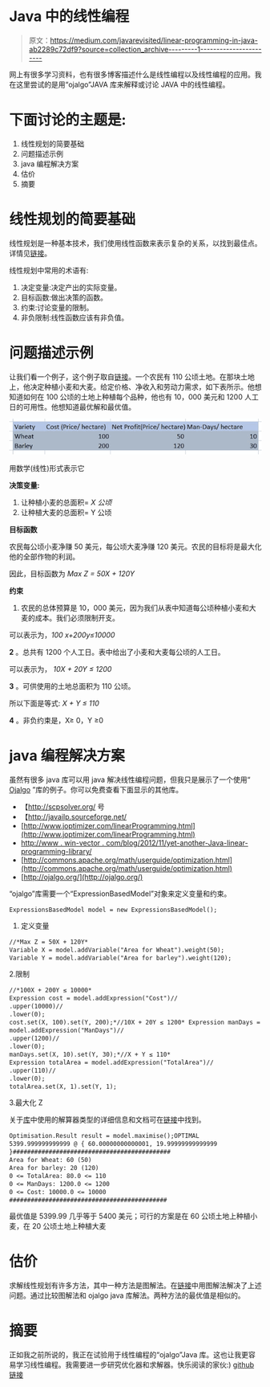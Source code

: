 # Java 中的线性编程

> 原文：<https://medium.com/javarevisited/linear-programming-in-java-ab2289c72df9?source=collection_archive---------1----------------------->

网上有很多学习资料，也有很多博客描述什么是线性编程以及线性编程的应用。我在这里尝试的是用“ojalgo”JAVA 库来解释或讨论 JAVA 中的线性编程。

# 下面讨论的主题是:

1.  线性规划的简要基础
2.  问题描述示例
3.  java 编程解决方案
4.  估价
5.  摘要

# 线性规划的简要基础

线性规划是一种基本技术，我们使用线性函数来表示复杂的关系，以找到最佳点。详情见[链接](https://www.analyticsvidhya.com/blog/2017/02/lintroductory-guide-on-linear-programming-explained-in-simple-english/)。

线性规划中常用的术语有:

1.  决定变量:决定产出的实际变量。
2.  目标函数:做出决策的函数。
3.  约束:讨论变量的限制。
4.  非负限制:线性函数应该有非负值。

# 问题描述示例

让我们看一个例子，这个例子取自[链接](https://www.analyticsvidhya.com/blog/2017/02/lintroductory-guide-on-linear-programming-explained-in-simple-english/)。一个农民有 110 公顷土地。在那块土地上，他决定种植小麦和大麦。给定价格、净收入和劳动力需求，如下表所示。他想知道如何在 100 公顷的土地上种植每个品种，他也有 10，000 美元和 1200 人工日的可用性。他想知道最优解和最优值。

![](img/8548851033765adbb29a25a3764f25f7.png)

用数学(线性)形式表示它

**决策变量:**

1.  让种植小麦的总面积= *X 公顷*
2.  让种植大麦的总面积= Y 公顷

**目标函数**

农民每公顷小麦净赚 50 美元，每公顷大麦净赚 120 美元。农民的目标将是最大化他的全部作物的利润。

因此，目标函数为 *Max Z = 50X + 120Y*

**约束**

1.  农民的总体预算是 10，000 美元，因为我们从表中知道每公顷种植小麦和大麦的成本。我们必须限制开支。

可以表示为，*100 x+200y≤10000*

**2** 。总共有 1200 个人工日。表中给出了小麦和大麦每公顷的人工日。

可以表示为， *10X + 20Y ≤ 1200*

**3** 。可供使用的土地总面积为 110 公顷。

所以下面是等式: *X + Y ≤ 110*

**4** 。非负约束是，X≥ 0，Y ≥0

# java 编程解决方案

虽然有很多 java 库可以用 java 解决线性编程问题，但我只是展示了一个使用“ [Ojalgo](http://ojalgo.org/) ”库的例子。你可以免费查看下面显示的其他库。

*   【http://scpsolver.org/ 号
*   【http://javailp.sourceforge.net/ 
*   [http://www.joptimizer.com/linearProgramming.html](http://www.joptimizer.com/linearProgramming.html)
*   [http://www . win-vector . com/blog/2012/11/yet-another-Java-linear-programming-library/](http://www.win-vector.com/blog/2012/11/yet-another-java-linear-programming-library/)
*   [http://commons.apache.org/math/userguide/optimization.html](http://commons.apache.org/math/userguide/optimization.html)
*   [http://ojalgo.org/](http://ojalgo.org/)

“ojalgo”库需要一个“ExpressionBasedModel”对象来定义变量和约束。

```
ExpressionsBasedModel model = new ExpressionsBasedModel();
```

1.  定义变量

```
//*Max Z = 50X + 120Y*
Variable X = model.addVariable("Area for Wheat").weight(50);
Variable Y = model.addVariable("Area for barley").weight(120);
```

2.限制

```
//*100X + 200Y ≤ 10000*
Expression cost = model.addExpression("Cost")//
.upper(10000)//
.lower(0);
cost.set(X, 100).set(Y, 200);*//10X + 20Y ≤ 1200* Expression manDays = model.addExpression("ManDays")//
.upper(1200)//
.lower(0);
manDays.set(X, 10).set(Y, 30);*//X + Y ≤ 110*
Expression totalArea = model.addExpression("TotalArea")//
.upper(110)//
.lower(0);
totalArea.set(X, 1).set(Y, 1);
```

3.最大化 Z

关于[库](/javarevisited/20-essential-java-libraries-and-apis-every-programmer-should-learn-5ccd41812fc7)中使用的解算器类型的详细信息和文档可在[链接](http://ojalgo.org/)中找到。

```
Optimisation.Result result = model.maximise();OPTIMAL 5399.999999999999 @ { 60.00000000000001, 19.99999999999999 }############################################
Area for Wheat: 60 (50)
Area for barley: 20 (120)
0 <= TotalArea: 80.0 <= 110
0 <= ManDays: 1200.0 <= 1200
0 <= Cost: 10000.0 <= 10000
############################################
```

最优值是 5399.99 几乎等于 5400 美元；可行的方案是在 60 公顷土地上种植小麦，在 20 公顷土地上种植大麦

# 估价

求解线性规划有许多方法，其中一种方法是图解法。在[链接](https://www.analyticsvidhya.com/blog/2017/02/lintroductory-guide-on-linear-programming-explained-in-simple-english/)中用图解法解决了上述问题。通过比较图解法和 ojalgo java 库解法。两种方法的最优值是相似的。

# 摘要

正如我之前所说的，我正在试验用于线性编程的“ojalgo”Java 库。这也让我更容易学习线性编程。我需要进一步研究优化器和求解器。快乐阅读的家伙:) [github 链接](https://github.com/pooran-c/linearProgrammingJava)